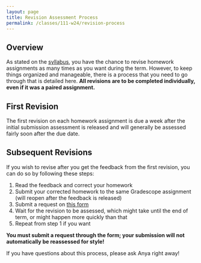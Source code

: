 ```yaml
---
layout: page
title: Revision Assessment Process
permalink: /classes/111-w24/revision-process
---
```


## Overview
As stated on the [syllabus](syllabus), you have the chance to revise homework assignments as many times as you want during the term. 
However, to keep things organized and manageable, there is a process that you need to go through that is detailed here.
**All revisions are to be completed individually, even if it was a paired assignment.**

## First Revision
The first revision on each homework assignment is due a week after the initial submission assessment is released and will generally be assessed fairly soon after the due date.

## Subsequent Revisions
If you wish to revise after you get the feedback from the first revision, you can do so by following these steps:
1. Read the feedback and correct your homework
2. Submit your corrected homework to the same Gradescope assignment (will reopen after the feedback is released)
3. Submit a request on [this form](https://forms.gle/v9BqtTH7CERSXyKK8)
4. Wait for the revision to be assessed, which might take until the end of term, or might happen more quickly than that
5. Repeat from step 1 if you want

**You must submit a request through the form; your submission will not automatically be reassessed for style!**

If you have questions about this process, please ask Anya right away!